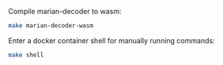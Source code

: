 Compile marian-decoder to wasm:

```bash
make marian-decoder-wasm
```

Enter a docker container shell for manually running commands:

```bash
make shell
```
